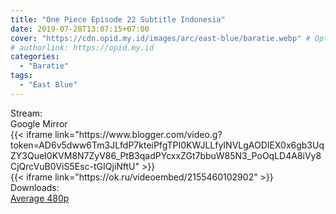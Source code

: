 ```yaml
---
title: "One Piece Episode 22 Subtitle Indonesia"
date: 2019-07-28T13:07:15+07:00
cover: "https://cdn.opid.my.id/images/arc/east-blue/baratie.webp" # Optional, cover
# authorlink: https://opid.my.id
categories:
  - "Baratie"
tags:
  - "East Blue"
---
```

<div class="ui menu violet borderless inverted">
  <div class="header item active">
        Stream:
    </div>
  <a class="active item" data-tab="google">
    <i class="google drive icon"></i> Google
  </a>
  <a class="item nounderline" data-tab="mirror">
    <i class="odnoklassniki icon"></i> Mirror
  </a>
</div>
<div class="ui bottom attached tab segment active" style="border:0 !important;" data-tab="google">
{{< iframe link="https://www.blogger.com/video.g?token=AD6v5dww6Tm3JLfdP7kteiPfgTPI0KWJLLfyINVLgAODIEX0x6gb3UqZY3QueI0KVM8N7ZyV86_PtB3qadPYcxxZGt7bbuW85N3_PoOqLD4A8iVy8CjQrcVuB0ViS5Esc-tGIQjiNftU" >}}
</div>
<div class="ui bottom attached tab segment" style="border:0 !important;" data-tab="mirror">
{{< iframe link="https://ok.ru/videoembed/2155460102902" >}}
</div>
<div class="ui menu violet borderless inverted">
  <div class="header item active">
        Downloads:
    </div>
  <a class="item nounderline" href="https://ouo.io/HXEsNj" target="_blank" rel="dofollow"><i class="google drive icon"></i>
    Average 480p</a>
</div>
